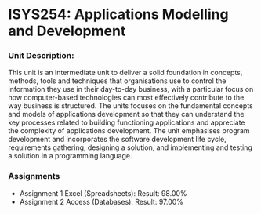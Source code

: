 # ISYS254: Applications Modelling and Development

### Unit Description: 
This unit is an intermediate unit to deliver a solid foundation in concepts, methods, tools and techniques that organisations use to control the information they use in their day-to-day business, with a particular focus on how computer-based technologies can most effectively contribute to the way business is structured. The units focuses on the fundamental concepts and models of applications development so that they can understand the key processes related to building functioning applications and appreciate the complexity of applications development. The unit emphasises program development and incorporates the software development life cycle, requirements gathering, designing a solution, and implementing and testing a solution in a programming language.


### Assignments 
- Assignment 1 Excel (Spreadsheets): Result: 98.00%	
- Assignment 2 Access (Databases): Result: 97.00%	
